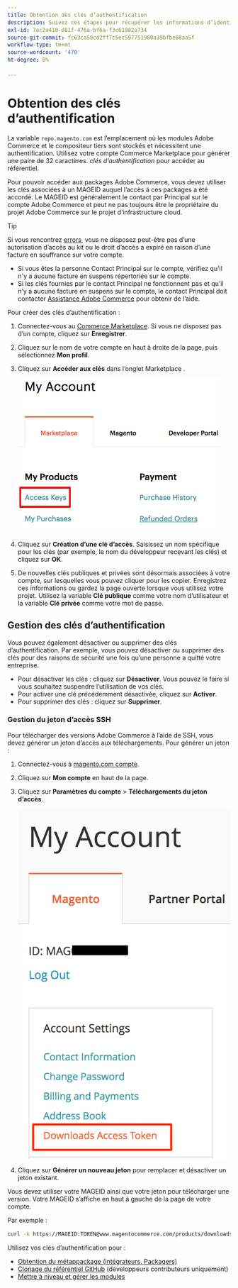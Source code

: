 ```yaml
---
title: Obtention des clés d’authentification
description: Suivez ces étapes pour récupérer les informations d’identification afin d’accéder aux modules du compositeur d’Adobe Commerce sur repo.magento.com.
exl-id: 7ec2a410-d81f-476a-bf6a-f3c61982a734
source-git-commit: fc63ca58cd2ff7c5ec597751980a39bfbe68aa5f
workflow-type: tm+mt
source-wordcount: '470'
ht-degree: 0%

---
```


# Obtention des clés d’authentification

La variable `repo.magento.com` est l’emplacement où les modules Adobe Commerce et le compositeur tiers sont stockés et nécessitent une authentification. Utilisez votre compte Commerce Marketplace pour générer une paire de 32 caractères. *clés d’authentification* pour accéder au référentiel.

Pour pouvoir accéder aux packages Adobe Commerce, vous devez utiliser les clés associées à un MAGEID auquel l’accès à ces packages a été accordé. Le MAGEID est généralement le contact par Principal sur le compte Adobe Commerce et peut ne pas toujours être le propriétaire du projet Adobe Commerce sur le projet d’infrastructure cloud.

>[!TIP]
>
>Si vous rencontrez [errors](https://experienceleague.adobe.com/docs/commerce-knowledge-base/kb/troubleshooting/deployment/magento-commerce-cloud-repo-could-not-be-accessed-403-forbidden-or-404-not-found-error-when-deploying.html), vous ne disposez peut-être pas d’une autorisation d’accès au kit ou le droit d’accès a expiré en raison d’une facture en souffrance sur votre compte.
>
>* Si vous êtes la personne Contact Principal sur le compte, vérifiez qu&#39;il n&#39;y a aucune facture en suspens répertoriée sur le compte.
>* Si les clés fournies par le contact Principal ne fonctionnent pas et qu’il n’y a aucune facture en suspens sur le compte, le contact Principal doit contacter [Assistance Adobe Commerce](https://experienceleague.adobe.com/docs/commerce-knowledge-base/kb/help-center-guide/magento-help-center-user-guide.html#submit-ticket) pour obtenir de l’aide.

Pour créer des clés d’authentification :

1. Connectez-vous au [Commerce Marketplace](https://commercemarketplace.adobe.com/). Si vous ne disposez pas d’un compte, cliquez sur **Enregistrer**.

1. Cliquez sur le nom de votre compte en haut à droite de la page, puis sélectionnez **Mon profil**.

1. Cliquez sur **Accéder aux clés** dans l’onglet Marketplace .

   ![Obtention de vos clés d’accès sécurisées sur Commerce Marketplace](../../assets/installation/cloud_access-key.png)

1. Cliquez sur **Création d’une clé d’accès**. Saisissez un nom spécifique pour les clés (par exemple, le nom du développeur recevant les clés) et cliquez sur **OK**.

1. De nouvelles clés publiques et privées sont désormais associées à votre compte, sur lesquelles vous pouvez cliquer pour les copier. Enregistrez ces informations ou gardez la page ouverte lorsque vous utilisez votre projet. Utilisez la variable **Clé publique** comme votre nom d’utilisateur et la variable **Clé privée** comme votre mot de passe.

## Gestion des clés d’authentification

Vous pouvez également désactiver ou supprimer des clés d’authentification. Par exemple, vous pouvez désactiver ou supprimer des clés pour des raisons de sécurité une fois qu’une personne a quitté votre entreprise.

* Pour désactiver les clés : cliquez sur **Désactiver**. Vous pouvez le faire si vous souhaitez suspendre l’utilisation de vos clés.
* Pour activer une clé précédemment désactivée, cliquez sur **Activer**.
* Pour supprimer des clés : cliquez sur **Supprimer**.

### Gestion du jeton d’accès SSH

Pour télécharger des versions Adobe Commerce à l’aide de SSH, vous devez générer un jeton d’accès aux téléchargements. Pour générer un jeton :

1. Connectez-vous à [magento.com compte](https://account.magento.com/customer/account/login).
1. Cliquez sur **Mon compte** en haut de la page.
1. Cliquez sur **Paramètres du compte** > **Téléchargements du jeton d’accès**.

   ![Accès à vos clés](../../assets/installation/connect_keys1.png)

1. Cliquez sur **Générer un nouveau jeton** pour remplacer et désactiver un jeton existant.

Vous devez utiliser votre MAGEID ainsi que votre jeton pour télécharger une version. Votre MAGEID s’affiche en haut à gauche de la page de votre compte.

Par exemple :

```bash
curl -k https://MAGEID:TOKEN@www.magentocommerce.com/products/downloads/info/help
```

Utilisez vos clés d’authentification pour :

* [Obtention du métappackage (intégrateurs, Packagers)](../composer.md)
* [Clonage du référentiel GitHub](https://developer.adobe.com/commerce/contributor/guides/install/clone-repository/) (développeurs contributeurs uniquement)
* [Mettre à niveau et gérer les modules](../../upgrade/modules/upgrade.md)
